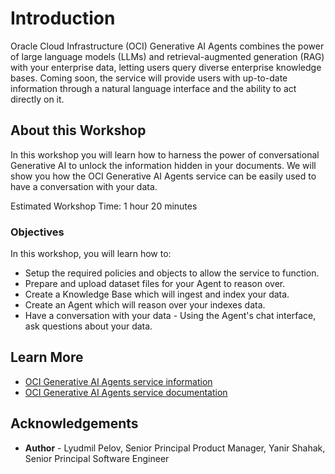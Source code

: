 # Introduction

Oracle Cloud Infrastructure (OCI) Generative AI Agents combines the power of large language models (LLMs) and retrieval-augmented generation (RAG) with your enterprise data, letting users query diverse enterprise knowledge bases. Coming soon, the service will provide users with up-to-date information through a natural language interface and the ability to act directly on it.

## About this Workshop

In this workshop you will learn how to harness the power of conversational Generative AI to unlock the information hidden in your documents.
We will show you how the OCI Generative AI Agents service can be easily used to have a conversation with your data.

Estimated Workshop Time: 1 hour 20 minutes

### Objectives

In this workshop, you will learn how to:

* Setup the required policies and objects to allow the service to function.
* Prepare and upload dataset files for your Agent to reason over.
* Create a Knowledge Base which will ingest and index your data.
* Create an Agent which will reason over your indexes data.
* Have a conversation with your data - Using the Agent's chat interface, ask questions about your data.

## Learn More

* [OCI Generative AI Agents service information](https://www.oracle.com/artificial-intelligence/generative-ai/agents/)
* [OCI Generative AI Agents service documentation](https://docs.oracle.com/en-us/iaas/Content/generative-ai-agents/home.htm)

## Acknowledgements

* **Author** - Lyudmil Pelov, Senior Principal Product Manager, Yanir Shahak, Senior Principal Software Engineer
